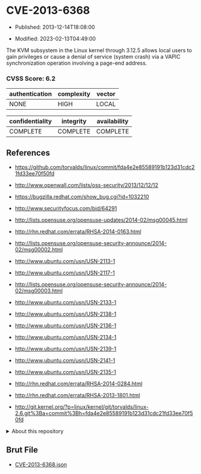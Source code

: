 # CVE-2013-6368

- Published: 2013-12-14T18:08:00

- Modified: 2023-02-13T04:49:00

The KVM subsystem in the Linux kernel through 3.12.5 allows local users to gain privileges or cause a denial of service (system crash) via a VAPIC synchronization operation involving a page-end address.

### CVSS Score: **6.2**

| authentication | complexity | vector |
| --- | --- | --- |
| NONE | HIGH | LOCAL |

| confidentiality | integrity | availability |
| --- | --- | --- |
| COMPLETE | COMPLETE | COMPLETE |

## References

* https://github.com/torvalds/linux/commit/fda4e2e85589191b123d31cdc21fd33ee70f50fd

* http://www.openwall.com/lists/oss-security/2013/12/12/12

* https://bugzilla.redhat.com/show_bug.cgi?id=1032210

* http://www.securityfocus.com/bid/64291

* http://lists.opensuse.org/opensuse-updates/2014-02/msg00045.html

* http://rhn.redhat.com/errata/RHSA-2014-0163.html

* http://lists.opensuse.org/opensuse-security-announce/2014-02/msg00002.html

* http://www.ubuntu.com/usn/USN-2113-1

* http://www.ubuntu.com/usn/USN-2117-1

* http://lists.opensuse.org/opensuse-security-announce/2014-02/msg00003.html

* http://www.ubuntu.com/usn/USN-2133-1

* http://www.ubuntu.com/usn/USN-2138-1

* http://www.ubuntu.com/usn/USN-2136-1

* http://www.ubuntu.com/usn/USN-2134-1

* http://www.ubuntu.com/usn/USN-2139-1

* http://www.ubuntu.com/usn/USN-2141-1

* http://www.ubuntu.com/usn/USN-2135-1

* http://rhn.redhat.com/errata/RHSA-2014-0284.html

* http://rhn.redhat.com/errata/RHSA-2013-1801.html

* http://git.kernel.org/?p=linux/kernel/git/torvalds/linux-2.6.git%3Ba=commit%3Bh=fda4e2e85589191b123d31cdc21fd33ee70f50fd

<details>
<summary>About this repository</summary> 

  This repository is part of the project [Live Hack CVE](https://github.com/Live-Hack-CVE). Main website can be found [www.live-hack.org](https://www.live-hack.org) 
  
  Made by [Sn0wAlice](https://github.com/Sn0wAlice) for the people that care about security and need to have a feed of the latest CVEs. Hope you enjoy it, don't forget to star the repo and follow me on [Twitter](https://twitter.com/Sn0wAlice) and [Github](https://github.com/Sn0wAlice). And that is my [personnal website](https://www.alice-snow.me/)

  - [Home Page](https://github.com/Live-Hack-CVE)
  - [Framework](https://github.com/Live-Hack-CVE/cve-framework)
  - [CVE database](https://github.com/Live-Hack-CVE/full_database)
  - [Changelog](https://github.com/Live-Hack-CVE/Changelog)
</details>

## Brut File

* [CVE-2013-6368.json](https://raw.githubusercontent.com/Live-Hack-CVE/full_database/main/cves/2013/CVE-2013-6368.json)

